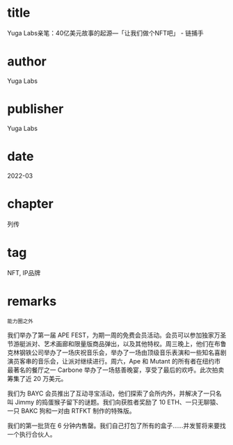# title
Yuga Labs亲笔：40亿美元故事的起源—「让我们做个NFT吧」 - 链捕手

# author
Yuga Labs

# publisher
Yuga Labs

# date
2022-03

# chapter
列传

# tag
NFT, IP品牌

# remarks
`能力圈之外`

我们举办了第一届 APE FEST，为期一周的免费会员活动。会员可以参加独家万圣节游艇派对、艺术画廊和限量版商品弹出，以及其他特权。周三晚上，他们在布鲁克林钢铁公司举办了一场庆祝音乐会，举办了一场由顶级音乐表演和一些知名喜剧演员客串的音乐会，让派对继续进行。周六，Ape 和 Mutant 的所有者在纽约市最著名的餐厅之一 Carbone 举办了一场慈善晚宴，享受了最后的欢呼。此次拍卖筹集了近 20 万美元。

我们为 BAYC 会员推出了互动寻宝活动，他们探索了会所内外，并解决了一只名叫 Jimmy 的捣蛋猴子留下的谜题。我们向获胜者奖励了 10 ETH、一只无聊猿、一只 BAKC 狗和一对由 RTFKT 制作的特殊版。

我们的第一批货在 6 分钟内售罄。我们自己打包了所有的盒子……并发誓将来要找一个执行合伙人。
